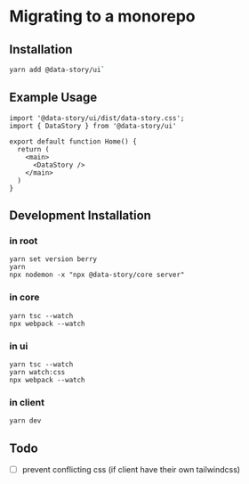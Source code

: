 # Migrating to a monorepo

## Installation
```bash
yarn add @data-story/ui`
```

## Example Usage
```tsx
import '@data-story/ui/dist/data-story.css';
import { DataStory } from '@data-story/ui'

export default function Home() {
  return (
    <main>
      <DataStory />
    </main>
  )
}
```

## Development Installation
### in root
```
yarn set version berry
yarn
npx nodemon -x "npx @data-story/core server"
```

### in core
```
yarn tsc --watch
npx webpack --watch
```

### in ui
```
yarn tsc --watch
yarn watch:css
npx webpack --watch
```

### in client
```
yarn dev
```

## Todo
- [ ] prevent conflicting css (if client have their own tailwindcss)